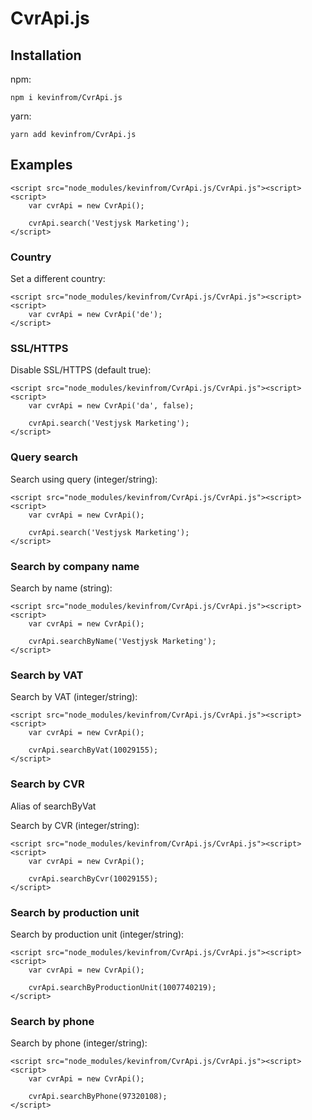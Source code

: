 # CvrApi.js

## Installation
npm:
```
npm i kevinfrom/CvrApi.js
```
yarn:
````
yarn add kevinfrom/CvrApi.js
````

## Examples
````
<script src="node_modules/kevinfrom/CvrApi.js/CvrApi.js"><script>
<script>
    var cvrApi = new CvrApi();

    cvrApi.search('Vestjysk Marketing');
</script>
````

### Country
Set a different country:
````
<script src="node_modules/kevinfrom/CvrApi.js/CvrApi.js"><script>
<script>
    var cvrApi = new CvrApi('de');
</script>
````

### SSL/HTTPS
Disable SSL/HTTPS (default true):
````
<script src="node_modules/kevinfrom/CvrApi.js/CvrApi.js"><script>
<script>
    var cvrApi = new CvrApi('da', false);

    cvrApi.search('Vestjysk Marketing');
</script>
````

### Query search
Search using query (integer/string):
````
<script src="node_modules/kevinfrom/CvrApi.js/CvrApi.js"><script>
<script>
    var cvrApi = new CvrApi();

    cvrApi.search('Vestjysk Marketing');
</script>
````

### Search by company name
Search by name (string):
````
<script src="node_modules/kevinfrom/CvrApi.js/CvrApi.js"><script>
<script>
    var cvrApi = new CvrApi();

    cvrApi.searchByName('Vestjysk Marketing');
</script>
````

### Search by VAT
Search by VAT (integer/string):
````
<script src="node_modules/kevinfrom/CvrApi.js/CvrApi.js"><script>
<script>
    var cvrApi = new CvrApi();

    cvrApi.searchByVat(10029155);
</script>
````

### Search by CVR
Alias of searchByVat

Search by CVR (integer/string):
````
<script src="node_modules/kevinfrom/CvrApi.js/CvrApi.js"><script>
<script>
    var cvrApi = new CvrApi();

    cvrApi.searchByCvr(10029155);
</script>
````

### Search by production unit
Search by production unit (integer/string):
````
<script src="node_modules/kevinfrom/CvrApi.js/CvrApi.js"><script>
<script>
    var cvrApi = new CvrApi();

    cvrApi.searchByProductionUnit(1007740219);
</script>
````

### Search by phone
Search by phone (integer/string):
````
<script src="node_modules/kevinfrom/CvrApi.js/CvrApi.js"><script>
<script>
    var cvrApi = new CvrApi();

    cvrApi.searchByPhone(97320108);
</script>
````
